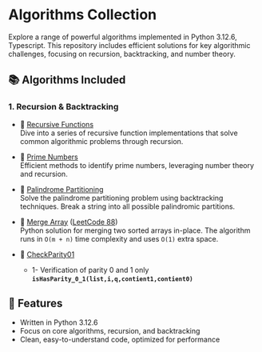 # Algorithms Collection

Explore a range of powerful algorithms implemented in Python 3.12.6, Typescript. This repository includes efficient solutions for key algorithmic challenges, focusing on recursion, backtracking, and number theory.

## 📚 Algorithms Included

### 1. **Recursion & Backtracking**
- 🔗 [Recursive Functions](https://github.com/TsitouhRanjafy/Python/tree/recursive)  
  Dive into a series of recursive function implementations that solve common algorithmic problems through recursion.

- 🔗 [Prime Numbers](https://github.com/TsitouhRanjafy/Python/blob/base/base.py)  
  Efficient methods to identify prime numbers, leveraging number theory and recursion.

- 🔗 [Palindrome Partitioning](https://github.com/TsitouhRanjafy/Python/tree/palindrome.partitioning)  
  Solve the palindrome partitioning problem using backtracking techniques. Break a string into all possible palindromic partitions.

- 🔗 [Merge Array](https://github.com/TsitouhRanjafy/Python/blob/merge-array/merge-array.py) ([LeetCode 88](https://leetcode.com/problems/merge-sorted-array/submissions/1526158540))  
    Python solution for merging two sorted arrays in-place. The algorithm runs in `O(m + n)` time complexity and uses `O(1)` extra space.

- 🔗 [CheckParity01](https://github.com/TsitouhRanjafy/Python/blob/parity/parity.py)  
    - 1- Verification of parity 0 and 1 only **`isHasParity_0_1(list,i,q,contient1,contient0)`**
            


## 🚀 Features
- Written in Python 3.12.6
- Focus on core algorithms, recursion, and backtracking
- Clean, easy-to-understand code, optimized for performance
